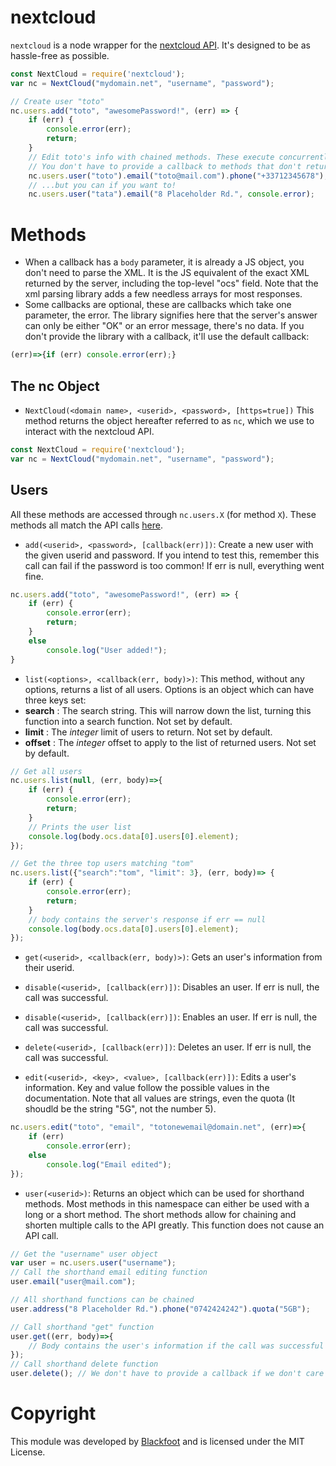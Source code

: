 # nextcloud
`nextcloud` is a node wrapper for the [nextcloud API](https://docs.nextcloud.com/server/13/admin_manual/configuration_user/user_provisioning_api.html). It's designed to be as hassle-free as possible.

```js
const NextCloud = require('nextcloud');
var nc = NextCloud("mydomain.net", "username", "password");

// Create user "toto"
nc.users.add("toto", "awesomePassword!", (err) => {
    if (err) {
        console.error(err);
        return;
    }
    // Edit toto's info with chained methods. These execute concurrently, not sequentially. Each of them is a call to the API.
    // You don't have to provide a callback to methods that don't return any data other than an error
    nc.users.user("toto").email("toto@mail.com").phone("+33712345678");
    // ...but you can if you want to!
    nc.users.user("tata").email("8 Placeholder Rd.", console.error);
```

# Methods

- When a callback has a `body` parameter, it is already a JS object, you don't need to parse the XML. It is the JS equivalent of the exact XML returned by the server, including the top-level "ocs" field. Note that the xml parsing library adds a few needless arrays for most responses.
- Some callbacks are optional, these are callbacks which take one parameter, the error. The library signifies here that the server's answer can only be either "OK" or an error message, there's no data. If you don't provide the library with a callback, it'll use the default callback:
```js
(err)=>{if (err) console.error(err);}
```

## The nc Object
- `NextCloud(<domain name>, <userid>, <password>, [https=true])`
This method returns the object hereafter referred to as `nc`, which we use to interact with the nextcloud API.
```js
const NextCloud = require('nextcloud');
var nc = NextCloud("mydomain.net", "username", "password");
```

## Users
All these methods are accessed through `nc.users.X` (for method `X`). These methods all match the API calls [here](https://docs.nextcloud.com/server/13/admin_manual/configuration_user/instruction_set_for_users.html).

- `add(<userid>, <password>, [callback(err)])`: Create a new user with the given userid and password. If you intend to test this, remember this call can fail if the password is too common! If err is null, everything went fine.

```js
nc.users.add("toto", "awesomePassword!", (err) => {
    if (err) {
        console.error(err);
        return;
    }
    else
        console.log("User added!");
}
```

- `list(<options>, <callback(err, body)>)`: This method, without any options, returns a list of all users. Options is an object which can have three keys set:
- **search** : The search string. This will narrow down the list, turning this function into a search function. Not set by default.
- **limit** : The *integer* limit of users to return. Not set by default.
- **offset** : The *integer* offset to apply to the list of returned users. Not set by default.

```js
// Get all users
nc.users.list(null, (err, body)=>{
    if (err) {
        console.error(err);
        return;
    }
    // Prints the user list
    console.log(body.ocs.data[0].users[0].element);
});

// Get the three top users matching "tom"
nc.users.list({"search":"tom", "limit": 3}, (err, body)=> {
    if (err) {
        console.error(err);
        return;
    }
    // body contains the server's response if err == null    
    console.log(body.ocs.data[0].users[0].element);
});
```

- `get(<userid>, <callback(err, body)>)`: Gets an user's information from their userid.

- `disable(<userid>, [callback(err)])`: Disables an user. If err is null, the call was successful.

- `disable(<userid>, [callback(err)])`: Enables an user. If err is null, the call was successful.

- `delete(<userid>, [callback(err)])`: Deletes an user. If err is null, the call was successful.

-  `edit(<userid>, <key>, <value>, [callback(err)])`: Edits a user's information. Key and value follow the possible values in the documentation. Note that all values are strings, even the quota (It shoudld be the string "5G", not the number 5).
```js
nc.users.edit("toto", "email", "totonewemail@domain.net", (err)=>{
    if (err)
        console.error(err);
    else
        console.log("Email edited");
});
```

- `user(<userid>)`: Returns an object which can be used for shorthand methods. Most methods in this namespace can either be used with a long or a short method. The short methods allow for chaining and shorten multiple calls to the API greatly. This function does not cause an API call.

```js
// Get the "username" user object
var user = nc.users.user("username");
// Call the shorthand email editing function
user.email("user@mail.com");

// All shorthand functions can be chained
user.address("8 Placeholder Rd.").phone("0742424242").quota("5GB");

// Call shorthand "get" function
user.get((err, body)=>{
    // Body contains the user's information if the call was successful
});
// Call shorthand delete function
user.delete(); // We don't have to provide a callback if we don't care to wait for the call to be done, nor care about the result being positive.
````

# Copyright
This module was developed by [Blackfoot](https://blackfoot.io/) and is licensed under the MIT License.
